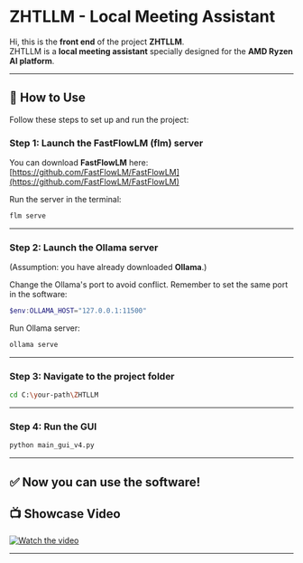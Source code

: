 # ZHTLLM - Local Meeting Assistant  

Hi, this is the **front end** of the project **ZHTLLM**.  
ZHTLLM is a **local meeting assistant** specially designed for the **AMD Ryzen AI platform**.  

---

## 🚀 How to Use  

Follow these steps to set up and run the project:  

### Step 1: Launch the FastFlowLM (flm) server  

You can download **FastFlowLM** here:  
[https://github.com/FastFlowLM/FastFlowLM](https://github.com/FastFlowLM/FastFlowLM)  

Run the server in the terminal:  
```bash
flm serve
```

---

### Step 2: Launch the Ollama server  

(Assumption: you have already downloaded **Ollama**.)  

Change the Ollama's port to avoid conflict. Remember to set the same port in the software:  
```powershell
$env:OLLAMA_HOST="127.0.0.1:11500"
```

Run Ollama server:  
```bash
ollama serve
```

---

### Step 3: Navigate to the project folder  

```bash
cd C:\your-path\ZHTLLM
```

---

### Step 4: Run the GUI  

```bash
python main_gui_v4.py
```

---

## ✅ Now you can use the software!  

## 📺 Showcase Video  

[![Watch the video](https://i0.hdslb.com/bfs/archive/YOUR_COVER_IMAGE.jpg)](https://www.bilibili.com/video/YOUR_BVID)  


---
